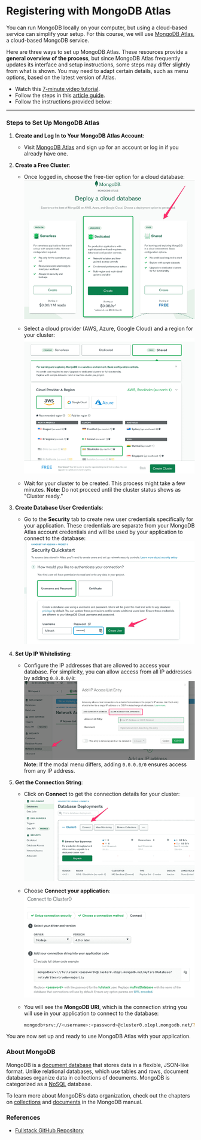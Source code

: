 # Registering with MongoDB Atlas

You can run MongoDB locally on your computer, but using a cloud-based service can simplify your setup. For this course, we will use [MongoDB Atlas](https://www.mongodb.com/atlas/database), a cloud-based MongoDB service.

Here are three ways to set up MongoDB Atlas. These resources provide a **general overview of the process**, but since MongoDB Atlas frequently updates its interface and setup instructions, some steps may differ slightly from what is shown. You may need to adapt certain details, such as menu options, based on the latest version of Atlas. 

- Watch this [7-minute video tutorial](https://www.youtube.com/watch?v=084rmLU1UgA).
- Follow the steps in this [article guide](https://medium.com/@ddiscua/how-to-create-a-free-mongo-atlas-cluster-and-connect-to-mongo-compass-1b9fad30c9ee).
- Follow the instructions provided below:


---
### Steps to Set Up MongoDB Atlas

1. **Create and Log In to Your MongoDB Atlas Account**:
   - Visit [MongoDB Atlas](https://www.mongodb.com/atlas/database) and sign up for an account or log in if you already have one.

2. **Create a Free Cluster**:
   - Once logged in, choose the free-tier option for a cloud database:
     ![MongoDB Atlas - Choose Free Option](./img/mongo1.png)

   - Select a cloud provider (AWS, Azure, Google Cloud) and a region for your cluster:
     ![MongoDB Atlas - Select Cloud Provider and Region](./img/mongo2.png)

   - Wait for your cluster to be created. This process might take a few minutes. **Note**: Do not proceed until the cluster status shows as "Cluster ready."

3. **Create Database User Credentials**:
   - Go to the **Security** tab to create new user credentials specifically for your application. These credentials are separate from your MongoDB Atlas account credentials and will be used by your application to connect to the database:
     ![MongoDB Atlas - Create Database User](./img/mongo3.png)

4. **Set Up IP Whitelisting**:
   - Configure the IP addresses that are allowed to access your database. For simplicity, you can allow access from all IP addresses by adding `0.0.0.0/0`:
     ![MongoDB Atlas - IP Whitelisting](./img/mongo4.png)
     **Note**: If the modal menu differs, adding `0.0.0.0/0` ensures access from any IP address.

5. **Get the Connection String**:
   - Click on **Connect** to get the connection details for your cluster:
     ![MongoDB Atlas - Connect](./img/mongo5.png)

   - Choose **Connect your application**:
     ![MongoDB Atlas - Connect Application](./img/mongo6.png)

   - You will see the **MongoDB URI**, which is the connection string you will use in your application to connect to the database:
     ```sh
     mongodb+srv://<username>:<password>@cluster0.o1opl.mongodb.net/?retryWrites=true&w=majority
     ```

You are now set up and ready to use MongoDB Atlas with your application.

### About MongoDB

MongoDB is a [document database](https://en.wikipedia.org/wiki/Document-oriented_database) that stores data in a flexible, JSON-like format. Unlike relational databases, which use tables and rows, document databases organize data in collections of documents. MongoDB is categorized as a [NoSQL](https://en.wikipedia.org/wiki/NoSQL) database.

To learn more about MongoDB’s data organization, check out the chapters on [collections](https://docs.mongodb.com/manual/core/databases-and-collections/) and [documents](https://docs.mongodb.com/manual/core/document/) in the MongoDB manual.

### References
- [Fullstack GitHub Repository](https://github.com/fullstack-hy2020/fullstack-hy2020.github.io/blob/source/src/content/3/en/part3c.md#mongodb)


